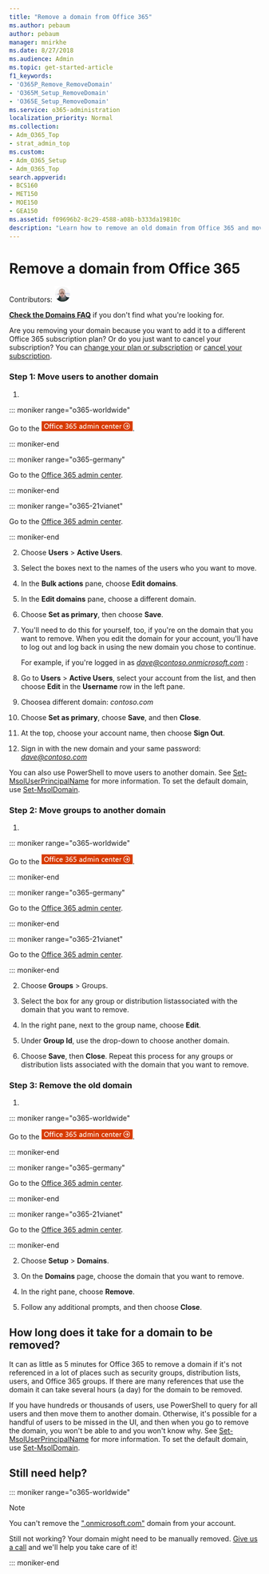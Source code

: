 ```yaml
---
title: "Remove a domain from Office 365"
ms.author: pebaum
author: pebaum
manager: mnirkhe
ms.date: 8/27/2018
ms.audience: Admin
ms.topic: get-started-article
f1_keywords:
- 'O365P_Remove_RemoveDomain'
- 'O365M_Setup_RemoveDomain'
- 'O365E_Setup_RemoveDomain'
ms.service: o365-administration
localization_priority: Normal
ms.collection:
- Adm_O365_Top
- strat_admin_top
ms.custom:
- Adm_O365_Setup
- Adm_O365_Top
search.appverid:
- BCS160
- MET150
- MOE150
- GEA150
ms.assetid: f09696b2-8c29-4588-a08b-b333da19810c
description: "Learn how to remove an old domain from Office 365 and move users and groups to another domain. "
---
```


# Remove a domain from Office 365

Contributors: [![Peter Baumgartner](../media/e70dc696-c5f8-4717-a48b-9087431503e7.png)](https://go.microsoft.com/fwlink/?linkid=847121)
  
 **[Check the Domains FAQ](../setup/domains-faq.md)** if you don't find what you're looking for. 
  
Are you removing your domain because you want to add it to a different Office 365 subscription plan? Or do you just want to cancel your subscription? You can [change your plan or subscription](../subscriptions-and-billing/switch-to-a-different-plan-0.md) or [cancel your subscription](../subscriptions-and-billing/cancel-your-subscription.md).
  
### Step 1: Move users to another domain

1. 
::: moniker range="o365-worldwide"

Go to the [![Click here to go to the Office 365 admin center.](../media/e00ba917-c3fb-4173-b344-43eb5c7eeb15.png)](https://portal.office.com/adminportal/home).

::: moniker-end

::: moniker range="o365-germany"

Go to the [Office 365 admin center](https://portal.office.de/adminportal/home).

::: moniker-end

::: moniker range="o365-21vianet"

Go to the [Office 365 admin center](https://login.partner.microsoftonline.cn).

::: moniker-end

2. Choose **Users** \> **Active Users**.
    
3. Select the boxes next to the names of the users who you want to move.
    
4. In the **Bulk actions** pane, choose **Edit domains**.
    
5. In the **Edit domains** pane, choose a different domain. 
    
6. Choose **Set as primary**, then choose **Save**.
    
7. You'll need to do this for yourself, too, if you're on the domain that you want to remove. When you edit the domain for your account, you'll have to log out and log back in using the new domain you chose to continue.
    
    For example, if you're logged in as  *dave@contoso.onmicrosoft.com*  : 
    
1. Go to **Users** \> **Active Users**, select your account from the list, and then choose **Edit** in the **Username** row in the left pane. 
    
2. Choosea different domain:  *contoso.com* 
    
3. Choose **Set as primary**, choose **Save**, and then **Close**.
    
4. At the top, choose your account name, then choose **Sign Out**.
    
5. Sign in with the new domain and your same password:  *dave@contoso.com* 
    
You can also use PowerShell to move users to another domain. See [Set-MsolUserPrincipalName](https://docs.microsoft.com/en-us/powershell/module/msonline/set-msoluserprincipalname?view=azureadps-1.0) for more information. To set the default domain, use [Set-MsolDomain](https://docs.microsoft.com/en-us/powershell/module/msonline/set-msoldomain?view=azureadps-1.0).
  
### Step 2: Move groups to another domain

1. 
::: moniker range="o365-worldwide"

Go to the [![Click here to go to the Office 365 admin center.](../media/e00ba917-c3fb-4173-b344-43eb5c7eeb15.png)](https://portal.office.com/adminportal/home).

::: moniker-end

::: moniker range="o365-germany"

Go to the [Office 365 admin center](https://portal.office.de/adminportal/home).

::: moniker-end

::: moniker range="o365-21vianet"

Go to the [Office 365 admin center](https://login.partner.microsoftonline.cn).

::: moniker-end

2. Choose **Groups** \> Groups. 
    
3. Select the box for any group or distribution listassociated with the domain that you want to remove.
    
4. In the right pane, next to the group name, choose **Edit**.
    
5. Under **Group Id**, use the drop-down to choose another domain.
    
6. Choose **Save**, then **Close**. Repeat this process for any groups or distribution lists associated with the domain that you want to remove.
    
### Step 3: Remove the old domain

1. 
::: moniker range="o365-worldwide"

Go to the [![Click here to go to the Office 365 admin center.](../media/e00ba917-c3fb-4173-b344-43eb5c7eeb15.png)](https://portal.office.com/adminportal/home).

::: moniker-end

::: moniker range="o365-germany"

Go to the [Office 365 admin center](https://portal.office.de/adminportal/home).

::: moniker-end

::: moniker range="o365-21vianet"

Go to the [Office 365 admin center](https://login.partner.microsoftonline.cn).

::: moniker-end

2. Choose **Setup** \> **Domains**.
    
3. On the **Domains** page, choose the domain that you want to remove. 
    
4. In the right pane, choose **Remove**.
    
5. Follow any additional prompts, and then choose **Close**.
    
## How long does it take for a domain to be removed?

It can as little as 5 minutes for Office 365 to remove a domain if it's not referenced in a lot of places such as security groups, distribution lists, users, and Office 365 groups. If there are many references that use the domain it can take several hours (a day) for the domain to be removed.
  
If you have hundreds or thousands of users, use PowerShell to query for all users and then move them to another domain. Otherwise, it's possible for a handful of users to be missed in the UI, and then when you go to remove the domain, you won't be able to and you won't know why. See [Set-MsolUserPrincipalName](https://docs.microsoft.com/en-us/powershell/module/msonline/set-msoluserprincipalname?view=azureadps-1.0) for more information. To set the default domain, use [Set-MsolDomain](https://docs.microsoft.com/en-us/powershell/module/msonline/set-msoldomain?view=azureadps-1.0).
  
## Still need help?

::: moniker range="o365-worldwide"

> [!NOTE]
> You can't remove the [".onmicrosoft.com"](https://support.office.com/article/b9fc3018-8844-43f3-8db1-1b3a8e9cfd5a.aspx) domain from your account. 
  
Still not working? Your domain might need to be manually removed. [Give us a call](../contact-support-for-business-products.md) and we'll help you take care of it! 
  
::: moniker-end


